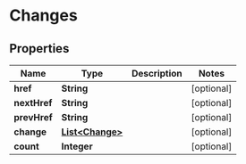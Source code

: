 
# Changes

## Properties
Name | Type | Description | Notes
------------ | ------------- | ------------- | -------------
**href** | **String** |  |  [optional]
**nextHref** | **String** |  |  [optional]
**prevHref** | **String** |  |  [optional]
**change** | [**List&lt;Change&gt;**](Change.md) |  |  [optional]
**count** | **Integer** |  |  [optional]



